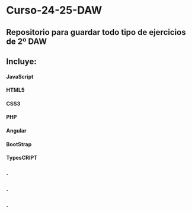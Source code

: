 # Curso-24-25-DAW

## Repositorio para guardar todo tipo de ejercicios de 2º DAW
## Incluye:

#### JavaScript
#### HTML5
#### CSS3
#### PHP
#### Angular
#### BootStrap
#### TypesCRIPT
### .
### .
### .
